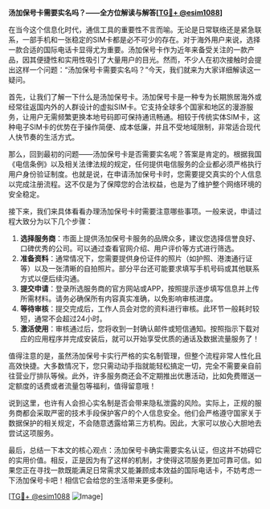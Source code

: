 **汤加保号卡需要实名吗？——全方位解读与解答[[TG💪+ @esim1088](https://t.me/s/esim1088)]**

在当今这个信息化时代，通信工具的重要性不言而喻。无论是日常联络还是紧急联系，一部手机和一张稳定的SIM卡都是必不可少的存在。对于海外用户来说，选择一款合适的国际电话卡显得尤为重要。汤加保号卡作为近年来备受关注的一款产品，因其便捷性和实用性吸引了大量用户的目光。然而，不少人在初次接触时会提出这样一个问题：“汤加保号卡需要实名吗？”今天，我们就来为大家详细解读这一疑问。

首先，让我们了解一下什么是汤加保号卡。汤加保号卡是一种专为长期旅居海外或经常往返国内外的人群设计的虚拟SIM卡。它支持全球多个国家和地区的漫游服务，让用户无需频繁更换本地号码即可保持通讯畅通。相较于传统实体SIM卡，这种电子SIM卡的优势在于操作简便、成本低廉，并且不受地域限制，非常适合现代人快节奏的生活方式。

那么，回到最初的问题——汤加保号卡是否需要实名呢？答案是肯定的。根据我国《电信条例》以及相关法律法规的规定，任何提供电信服务的企业都必须严格执行用户身份验证制度。也就是说，在申请汤加保号卡时，您需要提交真实的个人信息以完成注册流程。这不仅是为了保障您的合法权益，也是为了维护整个网络环境的安全稳定。

接下来，我们来具体看看办理汤加保号卡时需要注意哪些事项。一般来说，申请过程大致分为以下几个步骤：

1. **选择服务商**：市面上提供汤加保号卡服务的品牌众多，建议您选择信誉良好、口碑优秀的公司。可以通过查看官网介绍、用户评价等方式进行筛选。
2. **准备资料**：通常情况下，您需要提供身份证件的照片（如护照、港澳通行证等）以及一张清晰的自拍照片。部分平台还可能要求填写手机号码或其他联系方式以便后续沟通。
3. **提交申请**：登录所选服务商的官方网站或APP，按照提示逐步填写信息并上传所需材料。请务必确保所有内容真实准确，以免影响审核进度。
4. **等待审核**：提交完成后，工作人员会对您的资料进行审核。此环节一般耗时较短，通常不会超过24小时。
5. **激活使用**：审核通过后，您将收到一封确认邮件或短信通知。按照指示下载对应的应用程序并完成安装后，就可以开始享受优质的通话及数据流量服务了！

值得注意的是，虽然汤加保号卡实行严格的实名制管理，但整个流程非常人性化且高效快捷。大多数情况下，您只需动动手指就能轻松搞定一切，完全不需要亲自前往营业厅排队等候。此外，许多服务商还会不定期推出优惠活动，比如免费赠送一定额度的话费或者流量包等福利，值得留意哦！

说到这里，也许有人会担心实名制是否会带来隐私泄露的风险。实际上，正规的服务商都会采取严密的技术手段保护客户的个人信息安全。他们会严格遵守国家关于数据保护的相关规定，不会随意透露给第三方机构。因此，大家可以放心大胆地去尝试这项服务。

最后，总结一下本文的核心观点：汤加保号卡确实需要实名认证，但这并不妨碍它的实用价值。相反，正是因为有了这样的机制，才使得这项服务更加可靠可信。如果您正在寻找一款既能满足日常需求又能兼顾成本效益的国际电话卡，不妨考虑一下汤加保号卡吧！相信它会给您的生活带来更多便利。

[[TG💪+ @esim1088](https://t.me/s/esim1088) ![Image](https://i.postimg.cc/4NQfJmqS/Snipaste-2025-05-13-00-14-12.png)]